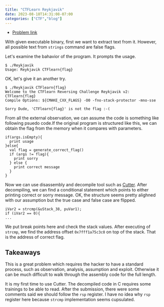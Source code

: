 ```yaml
---
title: "CTFLearn Reykjavik"
date: 2023-08-18T14:31:08-07:00
categories: ["CTF","blog"]
---
```


- [Problem link](https://ctflearn.com/challenge/990)

With given executable binary, first we want to extract text from it. However,
all possible text from `strings` command are false flags.

Let's examine the bahavior of the program. It prompts the usage.
```
$ ./Reykjavik
Usage: Reykjavik CTFlearn{flag}
```

OK, let's give it an another try.
```
$ ./Reykjavik CTFlearn{flag}
Welcome to the CTFlearn Reversing Challenge Reykjavik v2: CTFlearn{flag}
Compile Options: ${CMAKE_CXX_FLAGS} -O0 -fno-stack-protector -mno-sse

Sorry Dude, 'CTFlearn{flag}' is not the flag :-(
```

From all the external observation, we can assume the code is something like
following psuedo code.If the original program is structured like this, we can
obtain the flag from the memory when it compares with parameters.

```
if(args.isEmpty){
  print usage
}else{
  val flag = generate_correct_flag()
  if (args != flag){
    print sorry
  } else {
    print correct message
  }
}
```

Now we can use disassembly and decompile tool such as
[Cutter](https://cutter.re/). After decompiling, we can find a conditional
statement which points to either printing correct or sorry message. OK, the
structure seems pretty alighned with our assumption but the true case and false
case are flipped.

```
iVar2 = strcmp(&uStack_38, puVar1);
if (iVar2 == 0){
...
```

We put break points here and check the stack values. After executing of
`strcmp`, we find the address offset `0x7fff1a75c3c0` on top of the stack.
That is the address of correct flag.

## Takeaways

This is a great problem which requires the hacker to have a standard process,
such as observation, analysis, assumption and exploit. Otherwise it can be much
difficult to walk through the assembly code for the full length.

It is my first time to use Cutter. The decompiled code in C requires some
trainings to be able to read. After the submission, there were some comments
said we should follow the `rsp` register. I have no idea why `rsp` register here
because `strcmp` implementation seems cupsulated.

